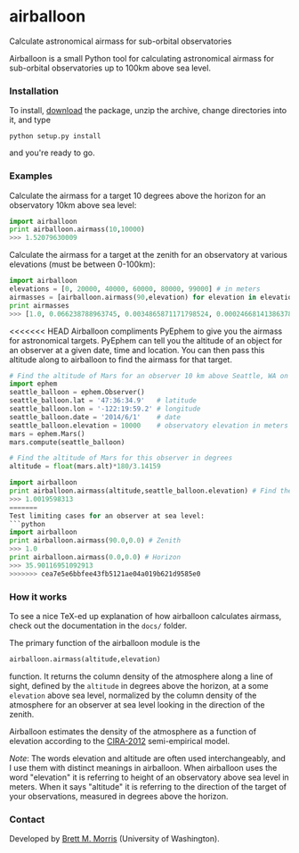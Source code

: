 airballoon
==========

Calculate astronomical airmass for sub-orbital observatories

Airballoon is a small Python tool for calculating astronomical airmass for 
sub-orbital observatories up to 100km above sea level. 

### Installation
To install, [download](https://github.com/bmorris3/airballoon/archive/master.zip)
the package, unzip the archive, change directories into it, and type

`python setup.py install`

and you're ready to go. 

### Examples
Calculate the airmass for a target 10 degrees above the horizon for an 
observatory 10km above sea level:
```python
import airballoon
print airballoon.airmass(10,10000)
>>> 1.52079630009
```

Calculate the airmass for a target at the zenith for an observatory 
at various elevations (must be between 0-100km):
```python
import airballoon
elevations = [0, 20000, 40000, 60000, 80000, 99000] # in meters
airmasses = [airballoon.airmass(90,elevation) for elevation in elevations]
print airmasses
>>> [1.0, 0.066238788963745, 0.0034865871171798524, 0.0002466814138637848, 1.1276295753616965e-05, 6.892154501781153e-08]
```

<<<<<<< HEAD
Airballoon compliments PyEphem to give you the airmass for astronomical
targets. PyEphem can tell you the altitude of an object for an observer 
at a given date, time and location. You can then pass this altitude along
to airballoon to find the airmass for that target. 

```python
# Find the altitude of Mars for an observer 10 km above Seattle, WA on 2014/6/1
import ephem
seattle_balloon = ephem.Observer()
seattle_balloon.lat = '47:36:34.9'   # latitude
seattle_balloon.lon = '-122:19:59.2' # longitude
seattle_balloon.date = '2014/6/1'    # date
seattle_balloon.elevation = 10000    # observatory elevation in meters
mars = ephem.Mars()
mars.compute(seattle_balloon)

# Find the altitude of Mars for this observer in degrees
altitude = float(mars.alt)*180/3.14159 

import airballoon
print airballoon.airmass(altitude,seattle_balloon.elevation) # Find the airmass
>>> 1.0019598313
=======
Test limiting cases for an observer at sea level: 
```python
import airballoon
print airballoon.airmass(90.0,0.0) # Zenith
>>> 1.0
print airballoon.airmass(0.0,0.0) # Horizon
>>> 35.90116951092913
>>>>>>> cea7e5e6bbfee43fb5121ae04a019b621d9585e0
```

### How it works
To see a nice TeX-ed up explanation of how airballoon calculates airmass, 
check out the documentation in the `docs/` folder.

The primary function of the airballoon module is the 
```python
airballoon.airmass(altitude,elevation)
``` 
function. It returns the column density of the atmosphere along a line of sight,
defined by the `altitude` in degrees above the horizon, at a some `elevation` 
above sea level, normalized by the column density of the atmosphere for an 
observer at sea level looking in the direction of the zenith.

Airballoon estimates the density of the atmosphere as a function of elevation 
according to the
[CIRA-2012](http://spaceweather.usu.edu/files/uploads/PDF/COSPAR_INTERNATIONAL_REFERENCE_ATMOSPHERE-CHAPTER-1_3(rev-01-11-08-2012).pdf)
semi-empirical model. 

*Note*: The words elevation and altitude are often used interchangeably, and I
use them with distinct meanings in airballoon. When airballoon uses the word 
"elevation" it is referring to height of an observatory above sea level in 
meters. When it says "altitude" it is referring to the direction of the 
target of your observations, measured in degrees above the horizon.

### Contact
Developed by [Brett M. Morris](http://staff.washington.edu/bmmorris) 
(University of Washington).
